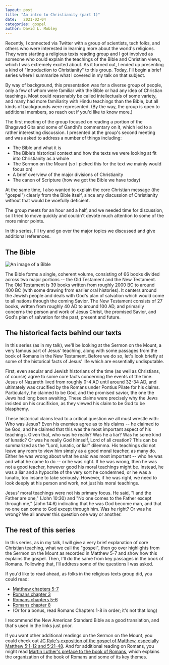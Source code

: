 ```yaml
---
layout: post
title: "An intro to Christianity (part 1)"
date:   2021-02-04
categories: gospel
author: David L. Mobley
---
```


Recently, I connected via Twitter with a group of scientists, tech folks, and others who were interested in learning more about the world's religions. They were starting a religious texts reading group and I got involved as someone who could explain the teachings of the Bible and Christian views, which I was extremely excited about. As it turned out, I ended up presenting a kind of "Introduction to Christianity" to this group. Today, I'll begin a brief series where I summarize what I covered in my talk on that subject.

By way of background, this presentation was for a diverse group of people, only a few of whom were familiar with the Bible or had any idea of Christian teachings. Most could reasonably be called intellectuals of some variety, and many had more familiarity with Hindu teachings than the Bible, but all kinds of backgrounds were represented. (By the way, the group is open to additional members, so reach out if you'd like to know more.)

The first meeting of the group focused on reading a portion of the Bhagavad Gita and some of Gandhi's commentary on it, which led to a rather interesting discussion. I presented at the group's second meeting and was asked to address a number of things including:
- The Bible and what it is
- The Bible’s historical context and how the texts we were looking at fit into Christianity as a whole
- The Sermon on the Mount (so I picked this for the text we mainly would focus on)
- A brief overview of the major divisions of Christianity
- The canon of Scripture (how we got the Bible we have today)

At the same time, I also wanted to explain the core Christian message (the "gospel") clearly from the Bible itself, since any discussion of Christianity without that would be woefully deficient.

The group meets for an hour and a half, and we needed time for discussion, so I tried to move quickly and couldn't devote much attention to some of the more minor points.

In this series, I'll try and go over the major topics we discussed and give additional references.


## The Bible

![An image of a Bible](https://upload.wikimedia.org/wikipedia/commons/1/1f/Holy_Bible.JPG)

The Bible forms a single, coherent volume, consisting of 66 books divided across two major portions -- the Old Testament and the New Testament. The Old Testament is 39 books written from roughly 2000 BC to around 400 BC (with some drawing from earlier oral histories). It centers around the Jewish people and deals with God's plan of salvation which would come to all nations through the coming Savior. The New Testament consists of 27 books, written from roughly 40 AD to around 100 AD, and primarily concerns the person and work of Jesus Christ, the promised Savior, and God's plan of salvation for the past, present and future.

## The historical facts behind our texts

In this series (as in my talk), we'll be looking at the Sermon on the Mount, a very famous part of Jesus' teaching, along with some passages from the book of Romans in the New Testament. Before we do so, let's look briefly at some of the historical facts of Jesus' life which are essentially undisputable.

First, even secular and Jewish historians of the time (as well as Christians, of course) agree to some core facts concerning the events of the time. Jesus of Nazareth lived from roughly 0-4 AD until around 32-34 AD, and ultimately was crucified by the Romans under Pontius Pilate for his claims. Particularly, he claimed to be God, and the promised savior, the one the Jews had long been awaiting. These claims were precisely why the Jews insisted on his crucifixion, as they viewed his claim to be God to be blasphemy.

These historical claims lead to a critical question we all must wrestle with: Who was Jesus? Even his enemies agree as to his claims -- he claimed to be God, and he claimed that this  was the most important aspect of his teachings. Given that, who was he really? Was he a liar? Was he some kind of lunatic? Or was he really God himself, Lord of all creation? This can be summarized as the "Lord, lunatic, or liar" dilemma. His teachings did not leave any room to view him simply as a good moral teacher, as many do. Either he was wrong about what he said was most important -- who he was and what he came to do -- or he was right. If he was wrong, then he was not a good teacher, however good his moral teachings might be. Instead, he was a liar and a hypocrite of the very sort he condemned, or he was a lunatic, too insane to take seriously. However, if he was right, we need to look deeply at his person and work, not just his moral teachings.

Jesus' moral teachings were not his primary focus. He said, "I and the Father are one," (John 10:30) and "No one comes to the Father except through me," (John 14:6) indicating that he was God become man, and that no one can come to God except through him. Was he right? Or was he wrong? We all answer this question one way or another.

## The rest of this series

In this series, as in my talk, I will give a very brief explanation of core Christian teaching, what we call the "gospel", then go over highlights from the Sermon on the Mount as recorded in Matthew 5-7 and show how this explains the gospel. Then, I'll do the same from key passages in the book of Romans. Following that, I'll address some of the questions I was asked.

If you'd like to read ahead, as folks in the religious texts group did, you could read:
- [Matthew chapters 5-7](https://www.biblegateway.com/passage/?search=matthew+5-7&version=NASB1995)
- [Romans chapter 3](https://www.biblegateway.com/passage/?search=romans+3&version=NASB1995)
- [Romans chapters 5-6](https://www.biblegateway.com/passage/?search=romans+5-6&version=NASB1995)
- [Romans chapter 8](https://www.biblegateway.com/passage/?search=romans+8&version=NASB1995)
- (Or for a bonus, read Romans Chapters 1-8 in order; it's not that long)

I recommend the New American Standard Bible as a good translation, and that's used in the links just prior.

If you want other additional readings on the Sermon on the Mount, you could check out [JC Ryle's exposition of the gospel of Matthew, especially Matthew 5:1-12 and 5:21-48](https://www.monergism.com/thethreshold/sdg/expository_web.html#mattc5). And for additional reading on Romans, you might read [Martin Luther's preface to the book of Romans](https://www.ccel.org/l/luther/romans/pref_romans.html), which explains the organization of the book of Romans and some of its key themes.
